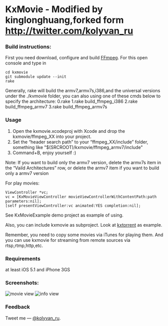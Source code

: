 KxMovie - Modified by kinglonghuang,forked form http://twitter.com/kolyvan_ru
===========================================

### Build instructions:

First you need download, configure and build [FFmpeg](http://ffmpeg.org/index.html).
For this open console and type in
	
	cd kxmovie
	git submodule update --init	
	rake
Generally, rake will build the armv7,armv7s,i386,and the universal versions under the ./kvmovie folder, you can also using one of these cmds below to specify the architecture:
0.rake 
1.rake build_ffmpeg_i386
2.rake build_ffmpeg_armv7
3.rake build_ffmpeg_armv7s

### Usage

1. Open the kxmovie.xcodeproj with Xcode and drop the kxmovie/ffmpeg_XX into your project.
2. Set the “header search path” to your “ffmpeg_XX/include” folder, something like "$(SRCROOT)/kxmovie/ffmpeg_armv7/include"
3. Command+B, enjoy yourself :)

Note: If you want to build only the armv7 version, delete the armv7s item in the “Vaild Architectures” row, or delete the armv7 item if you want to build only a armv7 version

For play movies:

	ViewController *vc;
	vc = [KxMovieViewController movieViewControllerWithContentPath:path parameters:nil];
	[self presentViewController:vc animated:YES completion:nil];

See KxMovieExample demo project as example of using.

Also, you can include kxmovie as subproject.
Look at [kxtorrent](https://github.com/kolyvan/kxtorrent) as example.

Remember, you need to copy some movies via iTunes for playing them.
And you can use kxmovie for streaming from remote sources via rtsp,rtmp,http,etc.

### Requirements

at least iOS 5.1 and iPhone 3GS 

### Screenshots:

![movie view](https://raw.github.com/kolyvan/kxmovie/master/screenshot-movie.png "Movie View")
![info view](https://raw.github.com/kolyvan/kxmovie/master/screenshot-info.png "Info View")

### Feedback

Tweet me — [@kolyvan_ru](http://twitter.com/kolyvan_ru).
